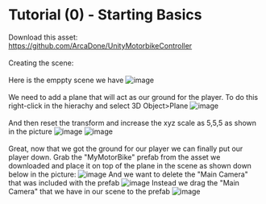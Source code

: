 # Tutorial (0) - Starting Basics
Download this asset: https://github.com/ArcaDone/UnityMotorbikeController
<br/><br/>
Creating the scene:
<br/><br/>
Here is the emppty scene we have
![image](https://github.com/cayaahmet/Ahmet_Caya_Programming_CourseWork/assets/125205290/5cbfca96-1a70-45e4-bc27-0a1de066f537)
<br/><br/>
We need to add a plane that will act as our ground for the player. To do this right-click in the hierachy and select 3D Object>Plane
![image](https://github.com/cayaahmet/Ahmet_Caya_Programming_CourseWork/assets/125205290/feb8ea6d-5ada-44bd-82b3-75d180e50f14)
<br/><br/>
And then reset the transform and increase the xyz scale as 5,5,5 as shown in the picture
![image](https://github.com/cayaahmet/Ahmet_Caya_Programming_CourseWork/assets/125205290/8a2c0095-a948-4a26-b2ba-d15efd7904ff)
![image](https://github.com/cayaahmet/Ahmet_Caya_Programming_CourseWork/assets/125205290/b9dc4f58-a022-4468-9d9c-335790da5c3b)
<br/><br/>
Great, now that we got the ground for our player we can finally put our player down. Grab the "MyMotorBike" prefab from the asset we downloaded and place it on top of the plane in the scene as shown down below in the picture:
![image](https://github.com/cayaahmet/Ahmet_Caya_Programming_CourseWork/assets/125205290/c55ed719-a8ff-49e8-b231-e403dddc79ec)
And we want to delete the "Main Camera" that was included with the prefab 
![image](https://github.com/cayaahmet/Ahmet_Caya_Programming_CourseWork/assets/125205290/e2fcea8e-4029-4b79-ab6b-3905bed176fe)
Instead we drag the "Main Camera" that we have in our scene to the prefab
![image](https://github.com/cayaahmet/Ahmet_Caya_Programming_CourseWork/assets/125205290/4d83ffe0-6a5e-439c-8751-4169d4a5a85d)




